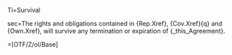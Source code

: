 Ti=Survival

sec=The rights and obligations contained in {Rep.Xref}, {Cov.Xref}{q} and {Own.Xref}, will survive any termination or expiration of {_this_Agreement}.

=[OTF/Z/ol/Base]
